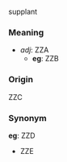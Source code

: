 supplant
### Meaning
+ _adj_: ZZA
    + __eg__: ZZB

### Origin

ZZC

### Synonym

__eg__: ZZD

+ ZZE


